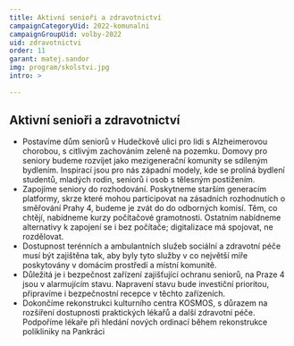 ```yaml
---
title: Aktivní senioři a zdravotnictví
campaignCategoryUid: 2022-komunalni
campaignGroupUid: volby-2022
uid: zdravotnictvi
order: 11
garant: matej.sandor
img: program/skolstvi.jpg
intro: >
  
---
```


## Aktivní senioři a zdravotnictví

* Postavíme dům seniorů v Hudečkově ulici pro lidi s Alzheimerovou chorobou, s citlivým zachováním zeleně na pozemku. Domovy pro seniory budeme rozvíjet jako mezigenerační komunity se sdíleným bydlením. Inspirací jsou pro nás západní modely, kde se prolíná bydlení studentů, mladých rodin, seniorů i osob s tělesným postižením. 
* Zapojíme seniory do rozhodování. Poskytneme starším generacím platformy, skrze které mohou participovat na zásadních rozhodnutích o směřování Prahy 4, budeme je zvát do do odborných komisí. Těm, co chtějí, nabídneme kurzy počítačové gramotnosti. Ostatním nabídneme alternativy k zapojení se i bez počítače; digitalizace má spojovat, ne rozdělovat. 
* Dostupnost terénních a ambulantních služeb sociální a zdravotní péče musí být zajištěna tak, aby byly tyto služby v co největší míře poskytovány v domácím prostředí a místní komunitě. 
* Důležitá je i bezpečnost zařízení zajišťující ochranu seniorů, na Praze 4 jsou v alarmujícím stavu. Napravení stavu bude investiční prioritou, připravíme i bezpečnostní recepce v těchto zařízeních. 
* Dokončíme rekonstrukci kulturního centra KOSMOS, s důrazem na rozšíření dostupnosti praktických lékařů a další zdravotní péče. Podpoříme lékaře při hledání nových ordinací během rekonstrukce polikliniky na Pankráci 
